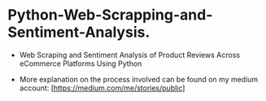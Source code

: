 # Python-Web-Scrapping-and-Sentiment-Analysis.  

* Web Scraping and Sentiment Analysis of Product Reviews Across eCommerce Platforms Using Python

* More explanation on the process involved can be found on my medium account: [https://medium.com/me/stories/public]
